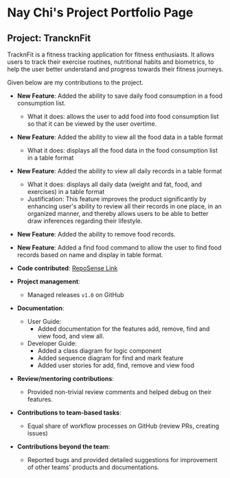 # Nay Chi's Project Portfolio Page

## Project: TrancknFit

TracknFit is a fitness tracking application for fitness enthusiasts. It allows users to track their exercise routines,
nutritional habits and biometrics, to help the user better understand and progress towards their fitness journeys.

Given below are my contributions to the project.

* **New Feature**: Added the ability to save daily food consumption in a food consumption list.
  * What it does: allows the user to add food into food consumption list so that it can be viewed by the user overtime.
* **New Feature**: Added the ability to view all the food data in a table format
  * What it does: displays all the food data in the food consumption list in a table format
* **New Feature**: Added the ability to view all daily records in a table format
  * What it does: displays all daily data (weight and fat, food, and exercises) in a table format
  * Justification: This feature improves the product significantly by enhancing user's ability to review all their 
  records in one place, in an organized manner, and thereby allows users to be able to better draw inferences regarding
  their lifestyle.
* **New Feature**: Added the ability to remove food records.
* **New Feature**: Added a find food command to allow the user to find food records based on name and
  display in table format.


* **Code
  contributed**: [RepoSense Link](https://nus-cs2113-ay2223s1.github.io/tp-dashboard/?search=naychi-7&breakdown=true)


* **Project management**:
    * Managed releases `v1.0` on GitHub


* **Documentation**:
    * User Guide:
        * Added documentation for the features add, remove, find and view food, and view all.
    * Developer Guide:
        * Added a class diagram for logic component
        * Added sequence diagram for find and mark feature
        * Added user stories for add, find, remove and view food

* **Review/mentoring contributions**:
  * Provided non-trivial review comments and helped debug on their features.

* **Contributions to team-based tasks**:
    * Equal share of workflow processes on GitHub (review PRs, creating issues)

* **Contributions beyond the team**:
  * Reported bugs and provided detailed suggestions for improvement of other teams' products and documentations. 